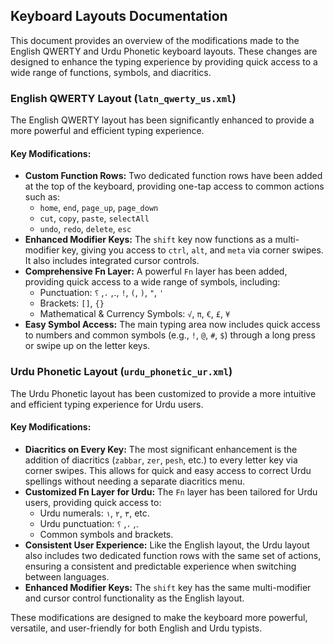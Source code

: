 ## Keyboard Layouts Documentation

This document provides an overview of the modifications made to the English QWERTY and Urdu Phonetic keyboard layouts. These changes are designed to enhance the typing experience by providing quick access to a wide range of functions, symbols, and diacritics.

### English QWERTY Layout (`latn_qwerty_us.xml`)

The English QWERTY layout has been significantly enhanced to provide a more powerful and efficient typing experience.

#### Key Modifications:

*   **Custom Function Rows:** Two dedicated function rows have been added at the top of the keyboard, providing one-tap access to common actions such as:
    *   `home`, `end`, `page_up`, `page_down`
    *   `cut`, `copy`, `paste`, `selectAll`
    *   `undo`, `redo`, `delete`, `esc`
*   **Enhanced Modifier Keys:** The `shift` key now functions as a multi-modifier key, giving you access to `ctrl`, `alt`, and `meta` via corner swipes. It also includes integrated cursor controls.
*   **Comprehensive Fn Layer:** A powerful `Fn` layer has been added, providing quick access to a wide range of symbols, including:
    *   Punctuation: `۔`, `،`, `؟`, `!`, `(`, `)`, `"`, `'`
    *   Brackets: `[]`, `{}`
    *   Mathematical & Currency Symbols: `√`, `π`, `€`, `£`, `¥`
*   **Easy Symbol Access:** The main typing area now includes quick access to numbers and common symbols (e.g., `!`, `@`, `#`, `$`) through a long press or swipe up on the letter keys.

### Urdu Phonetic Layout (`urdu_phonetic_ur.xml`)

The Urdu Phonetic layout has been customized to provide a more intuitive and efficient typing experience for Urdu users.

#### Key Modifications:

*   **Diacritics on Every Key:** The most significant enhancement is the addition of diacritics (`zabbar`, `zer`, `pesh`, etc.) to every letter key via corner swipes. This allows for quick and easy access to correct Urdu spellings without needing a separate diacritics menu.
*   **Customized Fn Layer for Urdu:** The `Fn` layer has been tailored for Urdu users, providing quick access to:
    *   Urdu numerals: `۱`, `۲`, `۳`, etc.
    *   Urdu punctuation: `۔`, `،`, `؟`
    *   Common symbols and brackets.
*   **Consistent User Experience:** Like the English layout, the Urdu layout also includes two dedicated function rows with the same set of actions, ensuring a consistent and predictable experience when switching between languages.
*   **Enhanced Modifier Keys:** The `shift` key has the same multi-modifier and cursor control functionality as the English layout.

These modifications are designed to make the keyboard more powerful, versatile, and user-friendly for both English and Urdu typists.